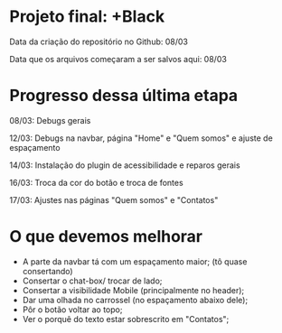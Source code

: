 <h1>Projeto final: +Black</h1>

<p>Data da criação do repositório no Github: 08/03</p>
<p>Data que os arquivos começaram a ser salvos aqui: 08/03</p>

<h1>Progresso dessa última etapa</h1>

<p>08/03: Debugs gerais</p> 

<p>12/03: Debugs na navbar, página "Home" e "Quem somos" e ajuste de espaçamento </p>

<p>14/03: Instalação do plugin de acessibilidade e reparos gerais </p>

<p>16/03: Troca da cor do botão e troca de fontes </p>

<p> 17/03: Ajustes nas páginas "Quem somos" e "Contatos"</p>


<h1> O que devemos melhorar</h1>

- A parte da navbar tá com um espaçamento maior; (tô quase consertando)
- Consertar o chat-box/ trocar de lado;
- Consertar a visibilidade Mobile (principalmente no header);
- Dar uma olhada no carrossel (no espaçamento abaixo dele);
- Pôr o botão voltar ao topo;
- Ver o porquê do texto estar sobrescrito em "Contatos";